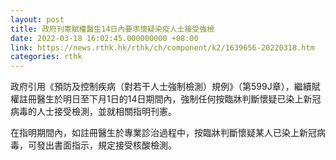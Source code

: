 ```yaml
---
layout: post
title: 政府刊憲賦權醫生14日內要求懷疑染疫人士接受強檢
date: 2022-03-18 16:02:45.000000000 +08:00
link: https://news.rthk.hk/rthk/ch/component/k2/1639656-20220318.htm
categories: rthk
---
```


政府引用《預防及控制疾病（對若干人士強制檢測）規例》（第599J章），繼續賦權註冊醫生於明日至下月1日的14日期間內，強制任何按臨牀判斷懷疑已染上新冠病毒的人士接受檢測，並就相關指明刊憲。
 
在指明期間內，如註冊醫生於專業診治過程中，按臨牀判斷懷疑某人已染上新冠病毒，可發出書面指示，規定接受核酸檢測。
